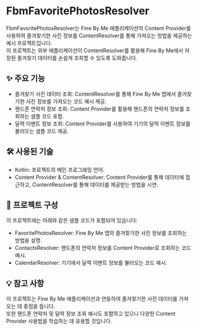# FbmFavoritePhotosResolver

FbmFavoritePhotosResolver는 Fine By Me 애플리케이션의 Content Provider를 사용하여 즐겨찾기한 사진 정보를 ContentResolver를 통해 가져오는 방법을 제공하는 예시 프로젝트입니다. <br/>이 프로젝트는 외부 애플리케이션이 ContentResolver를 활용해 Fine By Me에서 저장된 즐겨찾기 데이터를 손쉽게 조회할 수 있도록 도와줍니다.

## ✨ 주요 기능
- 즐겨찾기 사진 데이터 조회: ContentResolver를 통해 Fine By Me 앱에서 즐겨찾기한 사진 정보를 가져오는 코드 예시 제공.
- 핸드폰 연락처 정보 조회: Content Provider를 활용해 핸드폰의 연락처 정보를 조회하는 샘플 코드 포함.
- 달력 이벤트 정보 조회: Content Provider를 사용하여 기기의 달력 이벤트 정보를 불러오는 샘플 코드 제공.

## 🛠 사용된 기술
- Kotlin: 프로젝트의 메인 프로그래밍 언어.
- Content Provider & ContentResolver: Content Provider를 통해 데이터에 접근하고, ContentResolver를 통해 데이터를 제공받는 방법을 시연.

## 📖 프로젝트 구성
이 프로젝트에는 아래와 같은 샘플 코드가 포함되어 있습니다:

- FavoritePhotosResolver: Fine By Me 앱의 즐겨찾기한 사진 정보를 조회하는 방법을 설명.
- ContactsResolver: 핸드폰의 연락처 정보를 Content Provider로 조회하는 코드 예시.
- CalendarResolver: 기기에서 달력 이벤트 정보를 불러오는 코드 예시.

##  💡 참고 사항
이 프로젝트는 Fine By Me 애플리케이션과 연동하여 즐겨찾기한 사진 데이터를 가져오는 데 중점을 둡니다. <br/>또한 핸드폰 연락처 및 달력 정보 조회 예시도 포함하고 있으니 다양한 Content Provider 사용법을 학습하는 데 유용할 것입니다.

